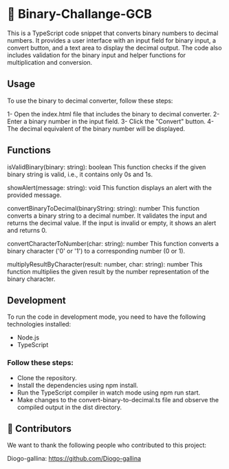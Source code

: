 # 👾 Binary-Challange-GCB

This is a TypeScript code snippet that converts binary numbers to decimal numbers. It provides a user interface with an input field for binary input, a convert button, and a text area to display the decimal output. The code also includes validation for the binary input and helper functions for multiplication and conversion.

## Usage
To use the binary to decimal converter, follow these steps:

1- Open the index.html file that includes the binary to decimal converter.
2- Enter a binary number in the input field.
3- Click the "Convert" button.
4- The decimal equivalent of the binary number will be displayed.

## Functions

isValidBinary(binary: string): boolean
This function checks if the given binary string is valid, i.e., it contains only 0s and 1s.

showAlert(message: string): void
This function displays an alert with the provided message.

convertBinaryToDecimal(binaryString: string): number
This function converts a binary string to a decimal number. It validates the input and returns the decimal value. If the input is invalid or empty, it shows an alert and returns 0.

convertCharacterToNumber(char: string): number
This function converts a binary character ('0' or '1') to a corresponding number (0 or 1).

multiplyResultByCharacter(result: number, char: string): number
This function multiplies the given result by the number representation of the binary character.


## Development

To run the code in development mode, you need to have the following technologies installed:

- Node.js
- TypeScript

### Follow these steps:

- Clone the repository.
- Install the dependencies using npm install.
- Run the TypeScript compiler in watch mode using npm run start.
- Make changes to the convert-binary-to-decimal.ts file and observe the compiled output in the dist directory.


## 🤝 Contributors
We want to thank the following people who contributed to this project:

Diogo-gallina: https://github.com/Diogo-gallina
